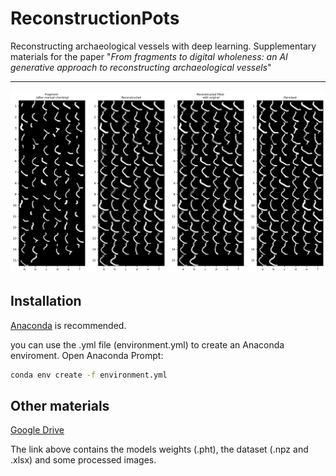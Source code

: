 # ReconstructionPots

Reconstructing archaeological vessels with deep learning. Supplementary materials for the paper "*From fragments to digital wholeness: an AI generative approach to reconstructing archaeological vessels*"

<hr>

[<img src="https://github.com/lrncrd/ReconstructionPots/blob/main/imgs/batches_osts.png" width="800" text-align: center/>](image.png)



## Installation

[Anaconda](https://www.anaconda.com/) is recommended.

you can use the .yml file (environment.yml) to create an Anaconda enviroment. Open Anaconda Prompt:

```bash
conda env create -f environment.yml
```

## Other materials

[Google Drive]()

The link above contains the models weights (.pht), the dataset (.npz and .xlsx) and some processed images.
